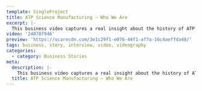```yaml
---
template: SingleProject
title: ATP Science Manufacturing – Who We Are
excerpt: |-
  This business video captures a real insight about the history of ATP Science with Jeff Doidge (Managing Director of ATP Science). This video highlights his personal account on how he came to create the brands – from making lots of mistakes to always learning from them. ATP Science is all about results not excuses.
video: '240787946'
preview: 'https://ucarecdn.com/3e1c29f1-e076-44f1-af7a-16c4aeffda48/'
tags: business, story, interview, video, videography
categories:
  - category: Business Stories
meta:
  description: |-
    This business video captures a real insight about the history of ATP Science with Jeff Doidge (Managing Director of ATP Science). This video highlights his personal account on how he came to create the brands – from making lots of mistakes to always learning from them. ATP Science is all about results not excuses.
  title: ATP Science Manufacturing – Who We Are
---
```

